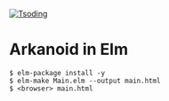 [![Tsoding](https://img.shields.io/badge/twitch.tv-tsoding-purple?logo=twitch&style=for-the-badge)](https://www.twitch.tv/tsoding)
# Arkanoid in Elm

    $ elm-package install -y
    $ elm-make Main.elm --output main.html
    $ <browser> main.html
